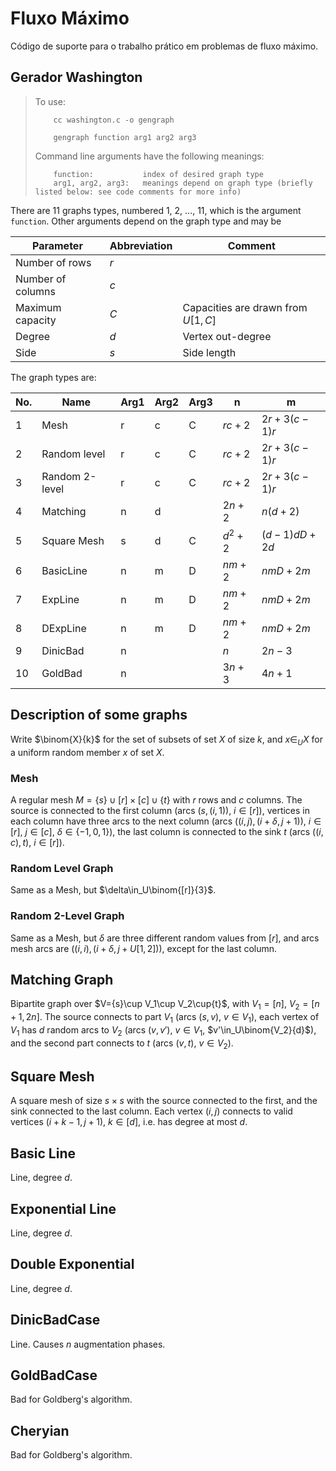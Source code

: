 # Fluxo Máximo
Código de suporte para o trabalho prático em problemas de fluxo máximo.


## Gerador Washington

>To use:
>
>         cc washington.c -o gengraph
>
>         gengraph function arg1 arg2 arg3
>
>Command line arguments have the following meanings:
>
>         function:           index of desired graph type
>         arg1, arg2, arg3:   meanings depend on graph type (briefly listed below: see code comments for more info)

There are 11 graphs types, numbered 1, 2, ..., 11, which is the argument `function`. Other arguments depend on the graph type and may be

| Parameter | Abbreviation | Comment |
|-|-|-|
| Number of rows | $r$ |
| Number of columns | $c$ |
| Maximum capacity | $C$ | Capacities are drawn from $U[1,C]$ |
| Degree           | $d$ | Vertex out-degree |
| Side             | $s$ | Side length |

The graph types are:

| No. | Name | Arg1 | Arg2 | Arg3 | n | m |
|--|--|--|--|--|--|-|
|   1 | Mesh           | r | c | C | $rc+2$  | $2r + 3(c-1)r$ |
|   2 | Random level   | r | c | C | $rc+2$  | $2r + 3(c-1)r$ |
|   3 | Random 2-level | r | c | C | $rc+2$  | $2r + 3(c-1)r$ |
|   4 | Matching       | n | d |   | $2n+2$  | $n(d+2)$       |
|   5 | Square Mesh    | s | d | C | $d^2+2$ | $(d-1)dD+2d$ |
|   6 | BasicLine      | n | m | D | $nm+2$ | $nmD+2m$ |
|   7 | ExpLine        | n | m | D | $nm+2$ | $nmD+2m$ |
|   8 | DExpLine       | n | m | D | $nm+2$ | $nmD+2m$ |
|   9 | DinicBad       | n |   |   | $n$    | $2n-3$|
|  10 | GoldBad        | n |   |   | $3n+3$ | $4n+1$ |

## Description of some graphs

Write $\binom{X}{k}$ for the set of subsets of set $X$ of size $k$, and $x\in_U X$ for a uniform random member $x$ of set $X$.

### Mesh

A regular mesh $M=\{s\}\cup [r]\times [c]\cup\{t\}$ with $r$ rows and $c$ columns. The source is connected to the first column (arcs $(s,(i,1))$, $i\in[r]$), vertices in each column have three arcs to the next column (arcs $((i,j),(i+\delta,j+1))$, $i\in[r]$, $j\in[c]$, $\delta\in\{-1,0,1\}$), the last column is connected to the sink $t$ (arcs $((i,c),t)$, $i\in [r]$).

### Random Level Graph

Same as a Mesh, but $\delta\in_U\binom{[r]}{3}$.

### Random 2-Level Graph

Same as a Mesh, but $\delta$ are three different random values from $[r]$, and arcs mesh arcs are $((i,i),(i+\delta,j+U[1,2]))$, except for the last column.

## Matching Graph

Bipartite graph over $V=\{s\}\cup V_1\cup V_2\cup\{t}$, with $V_1=[n]$, $V_2=[n+1,2n]$. The source connects to part $V_1$ (arcs $(s,v)$, $v\in V_1$), each vertex of $V_1$ has $d$ random arcs to $V_2$ (arcs $(v,v')$, $v\in V_1$, $v'\in_U\binom{V_2}{d}$), and the second part connects to $t$ (arcs $(v,t)$, $v\in V_2$).

## Square Mesh

A square mesh of size $s\times s$ with the source connected to the first, and the sink connected to the last column. Each vertex $(i,j)$ connects to valid vertices $(i+k-1,j+1)$, $k\in[d]$, i.e. has degree at most $d$.

## Basic Line

Line, degree $d$.

## Exponential Line

Line, degree $d$.

## Double Exponential

Line, degree $d$.

## DinicBadCase

Line. Causes $n$ augmentation phases.

## GoldBadCase

Bad for Goldberg's algorithm.

## Cheryian

Bad for Goldberg's algorithm.
